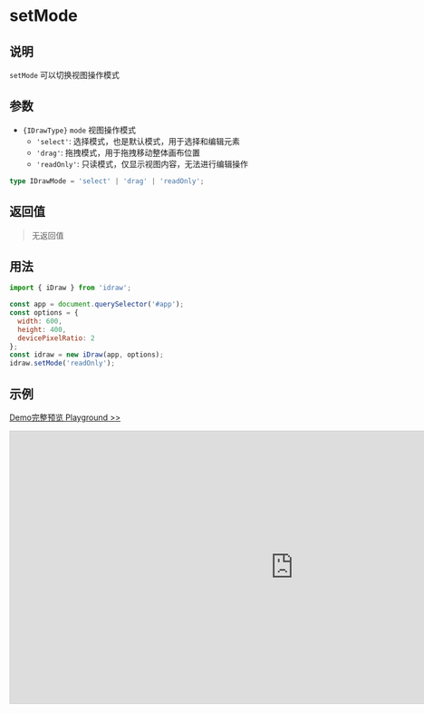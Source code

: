 # setMode

## 说明

`setMode` 可以切换视图操作模式

## 参数

- `{IDrawType}` `mode` 视图操作模式
  - `'select'`: 选择模式，也是默认模式，用于选择和编辑元素
  - `'drag'`: 拖拽模式，用于拖拽移动整体画布位置
  - `'readOnly'`: 只读模式，仅显示视图内容，无法进行编辑操作

```ts
type IDrawMode = 'select' | 'drag' | 'readOnly';
```

## 返回值

> 无返回值

## 用法

```js
import { iDraw } from 'idraw';

const app = document.querySelector('#app');
const options = {
  width: 600,
  height: 400,
  devicePixelRatio: 2
};
const idraw = new iDraw(app, options);
idraw.setMode('readOnly');
```

## 示例

[Demo完整预览 Playground >>](https://idrawjs.com/playground/?demo=api-setMode)

<iframe class="idraw-playground-preview" 
  src="https://idrawjs.com/playground/?demo=api-setMode&header=false&sider=false&default-editor-split=50" 
  width="1000" height="480" frameborder="no" border="0"
  style="border: 1px solid #cecece; margin: 0px auto;"
></iframe>
